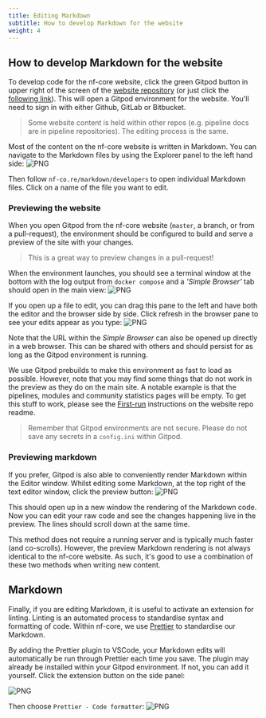 ```yaml
---
title: Editing Markdown
subtitle: How to develop Markdown for the website
weight: 4
---
```


## How to develop Markdown for the website

To develop code for the nf-core website, click the green Gitpod button in upper right of the screen of the [website repository](https://github.com/nf-core/nf-co.re) (or just click the [following link](https://gitpod.io/#https://github.com/nf-core/nf-co.re)).
This will open a Gitpod environment for the website. You'll need to sign in with either Github, GitLab or Bitbucket.

> Some website content is held within other repos (e.g. pipeline docs are in pipeline repositories).
> The editing process is the same.

Most of the content on the nf-core website is written in Markdown.
You can navigate to the Markdown files by using the Explorer panel to the left hand side: ![PNG](/images/contributing/gitpod/explorer.png)

Then follow `nf-co.re/markdown/developers` to open individual Markdown files. Click on a name of the file you want to edit.

### Previewing the website

When you open Gitpod from the nf-core website (`master`, a branch, or from a pull-request), the environment should be configured to build and serve a preview of the site with your changes.

> This is a great way to preview changes in a pull-request!

When the environment launches, you should see a terminal window at the bottom with the log output from `docker compose` and a _'Simple Browser'_ tab should open in the main view:
![PNG](/images/contributing/gitpod/website_preview.png)

If you open up a file to edit, you can drag this pane to the left and have both the editor and the browser side by side.
Click refresh in the browser pane to see your edits appear as you type:
![PNG](/images/contributing/gitpod/website_preview_2.png)

Note that the URL within the _Simple Browser_ can also be opened up directly in a web browser. This can be shared with others and should persist for as long as the Gitpod environment is running.

We use Gitpod prebuilds to make this environment as fast to load as possible.
However, note that you may find some things that do not work in the preview as they do on the main site.
A notable example is that the pipelines, modules and community statistics pages will be empty.
To get this stuff to work, please see the [First-run](https://github.com/nf-core/nf-co.re#first-run) instructions on the website repo readme.

> Remember that Gitpod environments are not secure. Please do not save any secrets in a `config.ini` within Gitpod.

### Previewing markdown

If you prefer, Gitpod is also able to conveniently render Markdown within the Editor window.
Whilst editing some Markdown, at the top right of the text editor window, click the preview button:
![PNG](/images/contributing/gitpod/preview.png)

This should open up in a new window the rendering of the Markdown code.
Now you can edit your raw code and see the changes happening live in the preview.
The lines should scroll down at the same time.

This method does not require a running server and is typically much faster (and co-scrolls).
However, the preview Markdown rendering is not always identical to the nf-core website.
As such, it's good to use a combination of these two methods when writing new content.

## Markdown

Finally, if you are editing Markdown, it is useful to activate an extension for linting.
Linting is an automated process to standardise syntax and formatting of code.
Within nf-core, we use [Prettier](https://prettier.io/) to standardise our Markdown.

By adding the Prettier plugin to VSCode, your Markdown edits will automatically be run through Prettier each time you save.
The plugin may already be installed within your Gitpod environment.
If not, you can add it yourself. Click the extension button on the side panel:

![PNG](/images/contributing/gitpod/extension.png)

Then choose `Prettier - Code formatter`:
![PNG](/images/contributing/gitpod/prettier-vscode.png)
